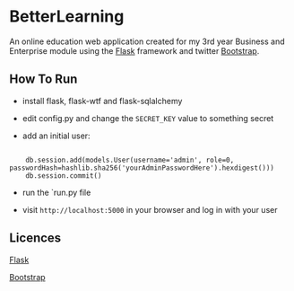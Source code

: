 BetterLearning
==============

An online education web application created for my 3rd year Business and Enterprise module
using the <a href="http://flask.pocoo.org/">Flask</a> framework and twitter <a href="http://www.getbootstrap.com">Bootstrap</a>.

How To Run
----------

* install flask, flask-wtf and flask-sqlalchemy

* edit config.py and change the <code>SECRET_KEY</code> value to something secret

* add an initial user:

<pre><code>
    db.session.add(models.User(username='admin', role=0, passwordHash=hashlib.sha256('yourAdminPasswordHere').hexdigest()))
    db.session.commit()
</code></pre>

* run the `run.py file

* visit <code>http://localhost:5000</code> in your browser and log in with your user

Licences
--------
<a href="http://flask.pocoo.org/docs/license/">Flask</a>

<a href="http://www.apache.org/licenses/LICENSE-2.0">Bootstrap</a>

